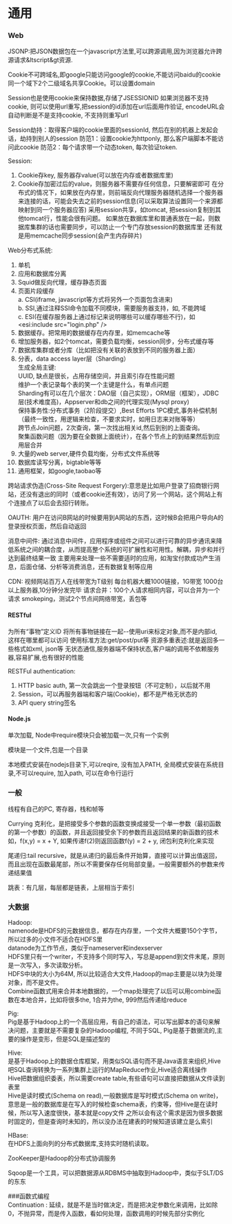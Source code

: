 # 通用

### Web
JSONP:把JSON数据包在一个javascript方法里,可以跨源调用,因为浏览器允许跨源请求&ltscript&gt资源.

Cookie不可跨域名,即google只能访问google的cookie,不能访问baidu的cookie
同一个域下2个二级域名共享Cookie。可以设置domain

Session也是使用cookie来保持数据,存储了JSESSIONID
如果浏览器不支持cookie, 则可以使用url重写,把session的id添加在url后面用作验证, encodeURL会自动判断是不是支持cookie, 不支持则重写url

Session劫持：取得客户端的cookie里面的sessionId, 然后在别的机器上发起会话，劫持到别人的session
防范1：设置cookie为httponly, 那么客户端脚本不能访问此cookie
防范2：每个请求带一个动态token, 每次验证token.

Session:
1. Cookie存key, 服务器存value(可以放在内存或者数据库里)
2. Cookie存加密过后的value，则服务器不需要存任何信息，只要解密即可
在分布式的情况下，如果放在内存里，则前端反向代理服务器随机选择一个服务器来连接的话，可能会失去之前的session信息(可以采取算法设置同一个来源都映射到同一个服务器应答)
采用session共享，如tomcat, 把session复制到其他tomcat行，性能会很有问题。
如果放在数据库里和普通表放在一起，则数据库集群的话也需要同步，可以防止一个专门存放session的数据库里
还有就是用memcache同步session(会产生内存碎片)

Web分布式系统:
1. 单机  
2. 应用和数据库分离  
3. Squid做反向代理，缓存静态页面  
4. 页面片段缓存  
   a. CSI(iframe, javascript等方式将另外一个页面包含进来)  
   b. SSI,通过注释SSI命令加载不同模块，需要服务器支持，如<!--#include virtual="header.html"-->, 不能跨域  
   c. ESI(在缓存服务器上通过标记来说明哪些可以缓存哪些不行)，如<esi:include src="login.php" />  
5. 数据缓存。把常用的数据缓存在内存里，如memcache等  
6. 增加服务器，如2个tomcat，需要负载均衡，session同步，分布式缓存等  
7. 数据库集群或者分库（比如把没有关联的表放到不同的服务器上面）  
8. 分表，data access layer层（Sharding）  
   生成全局主键:  
   UUID, 缺点是很长，占用存储空间，并且索引存在性能问题  
   维护一个表记录每个表的笑一个主键是什么，有单点问题  
   Sharding有可以在几个层次：DAO层（自己实现），ORM层（框架），JDBC层(技术难度高)，Appserver和db之间的代理实现(Mysql proxy)  
   保持事务性:分布式事务（2阶段提交）,Best Efforts   1PC模式,事务补偿机制（最终一致性，用逻辑来检查，不要求实时，如用日志来对账等等）  
   跨节点Join问题，2次查询，第一次找出相关id,然后到别的上面查询。  
   聚集函数问题（因为要在全数据上面统计），在各个节点上的到结果然后到应用层合并  
9. 大量的web server,硬件负载均衡，分布式文件系统等  
10. 数据库读写分离，bigtable等等  
11. 通用框架，如google,taobao等  


跨站请求伪造(Cross-Site Request Forgery):意思是比如用户登录了招商银行网站，还没有退出的同时（或者cookie还有效），访问了另一个网站，这个网站上有个连接点了以后会去招行转账。

OAUTH: 用户在访问B网站的时候要用到A网站的东西，这时候B会把用户导向A的登录授权页面，然后自动返回

消息中间件: 通过消息中间件，应用程序或组件之间可以进行可靠的异步通讯来降低系统之间的耦合度，从而提高整个系统的可扩展性和可用性。解耦，异步和并行
达到最终结果一致
主要用来处理一些不需要适时的应用，如淘宝付款成功产生消息，后面仓储、分析等消费消息，还有数据复制等应用


CDN:
视频网站百万人在线带宽为T级别
每台机器大概1000链接，1G带宽
1000台以上服务器,10分钟分发完毕
请求合并：100个人请求相同内容，可以合并为一个请求
smokeping，测试2个节点间网络带宽，丢包等

#### RESTful
为所有“事物”定义ID
将所有事物链接在一起--使用uri来标定对象,而不是内部id, 这样在哪里都可以访问
使用标准方法:get/post/put等
资源多重表述:就是返回多一些格式如xml, json等
无状态通信,服务器端不保持状态,客户端的调用不依赖服务器,容易扩展,也有很好的性能

RESTFul authentication:
1. HTTP basic auth, 第一次会跳出一个登录按钮（不可定制），以后就不用
2. Session，可以再服务器端和客户端(Cookie)，都不是严格无状态的
3. API query string签名

#### Node.js
单次加载, Node中require模块只会被加载一次,只有一个实例

模块是一个文件,包是一个目录

本地模式安装在nodejs目录下,可以reqire, 没有加入PATH, 全局模式安装在系统目录,不可以require, 加入path, 可以在命令行运行

### 一般
线程有自己的PC, 寄存器，栈和帧等

Currying 克利化，是把接受多个参数的函数变换成接受一个单一参数（最初函数的第一个参数）的函数，并且返回接受余下的参数而且返回结果的新函数的技术
如，f(x,y) = x + Y, 如果传递f(2)则返回函数f(y) = 2 + y, 闭包利克利化来实现

尾递归:tail recursive，就是从递归的最后条件开始算，直接可以计算出值返回，而且出现在函数最尾部，所以不需要保存任何局部变量。一般需要额外的参数来传递结果值

跳表：有几层，每层都是链表，上层相当于索引

### 大数据
Hadoop:  
  namenode是HDFS的元数据信息，都存在内存里，一个文件大概要150个字节，所以过多的小文件不适合在HDFS里  
  datanode为工作节点，类似于nameserver和indexserver  
  HDFS里只有一个writer，不支持多个同时写入，写总是append到文件末尾，原则是一次写入，多次读取分析。  
  HDFS中块的大小为64M, 所以比较适合大文件,Hadoop的map主要是以块为处理对象，而不是文件。  
  Combine函数式用来合并本地数据的，一个map处理完了以后可以用combine函数在本地合并，比如将很多the, 1合并为the, 999然后传递给reduce  

Pig:  
  Pig是基于Hadoop上的一个高层应用，有自己的语法，可以写出脚本的语句来解决问题，主要就是不需要复杂的Hadoop编程, 不同于SQL, Pig是基于数据流的,主要的操作是变形，但是SQL是描述型的
  
Hive:  
  是基于Hadoop上的数据仓库框架，用类似SQL语句而不是Java语言来组织,Hive吧SQL查询转换为一系列集群上运行的MapReduce作业,Hive适合离线操作  
  Hive把数据组织委表，所以需要create table,有些语句可以直接把数据从文件读到表里  
  Hive是读时模式(Schema on read),一般数据库是写时模式(Schema on write)，意思是一般的数据库是在写入的时候检查schema表，约束等，但Hive是在读时候，所以写入速度很快，基本就是copy文件
  之所以会有这个需求是因为很多数据时固定的，但是查询时未知的，所以没办法在建表的时候知道该建立是么索引  
  
HBase:  
  在HDFS上面向列的分布式数据库,支持实时随机读取。  
  
ZooKeeper是Hadoop的分布式协调服务  

Sqoop是一个工具，可以把数据源从RDBMS中抽取到Hadoop中，类似于SLT/DS的东东  

###函数式编程  
Continuation : 延续，就是不是当时做决定，而是把决定参数化来调用，比如除0，不抛异常，而是传入函数，看如何处理，函数调用的时候先部分实例化
